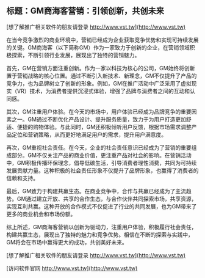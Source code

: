 ## **标题：GM商海客营销：引领创新，共创未来**

[想了解推广相关软件的朋友请登录 http://www.vst.tw](http://www.vst.tw)

在当今竞争激烈的商业环境中，营销已经成为企业获取竞争优势和实现可持续发展的关键。GM商海客（以下简称GM）作为一家致力于创新的企业，在营销领域积极探索，不断引领行业发展，展现出了独特的营销魅力。

首先，GM在营销方面注重创新。作为一家以科技为核心的公司，GM始终将创新置于营销战略的核心位置。通过不断引入新技术、新理念，GM不仅提升了产品的竞争力，也为品牌树立了创新的形象。例如，GM在推广活动中广泛采用了虚拟现实（VR）技术，为消费者提供沉浸式体验，增强了品牌与消费者之间的互动和认同感。

其次，GM注重用户体验。在今天的市场中，用户体验已经成为品牌竞争的重要因素之一。GM通过不断优化产品设计、提升服务质量，致力于为用户打造更加舒适、便捷的购物体验。与此同时，GM还积极倾听用户反馈，根据市场需求调整产品定位和营销策略，从而更好地满足用户的需求，提升用户满意度。

再次，GM重视社会责任。在今天，企业的社会责任意识已经成为了营销的重要组成部分。GM不仅关注产品的商业价值，更注重产品对社会的影响。在营销活动中，GM积极传播环保理念，倡导低碳生活，引导消费者理性消费，共同为可持续发展贡献力量。这种积极的社会责任形象不仅提升了品牌形象，也赢得了消费者的信赖和支持。

最后，GM致力于构建共赢生态。在商业竞争中，合作与共赢已经成为了主流趋势。GM通过建立开放、共享的合作生态，与合作伙伴共同探索市场，共享资源，实现互利共赢。这种开放的合作模式不仅促进了行业的共同发展，也为GM带来了更多的商业机会和市场份额。

综上所述，GM商海客营销以创新为驱动力，注重用户体验，积极履行社会责任，构建共赢生态，展现出了独特的魅力和竞争优势。相信在不断的探索与实践中，GM将会在市场中赢得更大的成功，共创美好未来。

[想了解推广相关软件的朋友请登录 http://www.vst.tw](http://www.vst.tw)


[访问软件官网 http://www.vst.tw](http://www.vst.tw)
